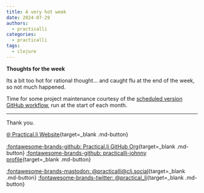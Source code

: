 ```yaml
---
title: A very hot week
date: 2024-07-29
authors:
  - practicalli
categories:
  - practicalli
tags:
  - clojure
---
```


**Thoughts for the week**

Its a bit too hot for rational thought... and caught flu at the end of the week, so not much happened.

Time for some project maintenance courtesy of the [scheduled version GitHub workflow](https://practical.li/engineering-playbook/continuous-integration/github/workflows/practicalli/#scheduled-version-check), run at the start of each month.

<!-- more -->


---
Thank you.

[:globe_with_meridians: Practical.li Website](https://practical.li){target=_blank .md-button}

[:fontawesome-brands-github: Practical.li GitHub Org](https://github.com/practicalli){target=_blank .md-button}
[:fontawesome-brands-github: practicalli-johnny profile](https://github.com/practicalli-johnny){target=_blank .md-button}

[:fontawesome-brands-mastodon: @practicalli@clj.social](https://clj.social/@practicalli){target=_blank .md-button}
[:fontawesome-brands-twitter: @practical_li](https://twitter.com/practcial_li){target=_blank .md-button}
